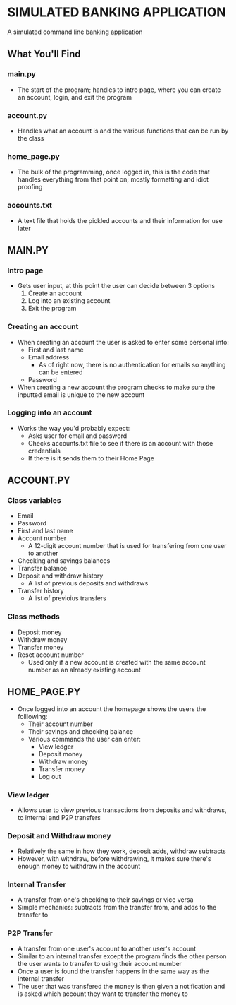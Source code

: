# SIMULATED BANKING APPLICATION
A simulated command line banking application

## What You'll Find
### main.py
  - The start of the program; handles to intro page, where you can create an account, login, and exit the program
### account.py
  - Handles what an account is and the various functions that can be run by the class
### home_page.py
  - The bulk of the programming, once logged in, this is the code that handles everything from that point on; mostly formatting and idiot proofing
### accounts.txt
  - A text file that holds the pickled accounts and their information for use later

## MAIN.PY
### Intro page
  - Gets user input, at this point the user can decide between 3 options
    1. Create an account
    2. Log into an existing account
    3. Exit the program
### Creating an account
  - When creating an account the user is asked to enter some personal info:
    - First and last name
    - Email address
      - As of right now, there is no authentication for emails so anything can be entered
    - Password
  - When creating a new account the program checks to make sure the inputted email is unique to the new account
### Logging into an account
  - Works the way you'd probably expect:
    - Asks user for email and password
    - Checks accounts.txt file to see if there is an account with those credentials
    - If there is it sends them to their Home Page

## ACCOUNT.PY
### Class variables
 - Email
 - Password
 - First and last name
 - Account number
   - A 12-digit account number that is used for transfering from one user to another
 - Checking and savings balances
 - Transfer balance
 - Deposit and withdraw history
   - A list of previous deposits and withdraws
 - Transfer history 
   - A list of previoius transfers 
### Class methods
 - Deposit money
 - Withdraw money
 - Transfer money
 - Reset account number
   - Used only if a new account is created with the same account number as an already existing account

## HOME_PAGE.PY
 - Once logged into an account the homepage shows the users the folllowing:
   - Their account number
   - Their savings and checking balance
   - Various commands the user can enter:
     - View ledger
     - Deposit money
     - Withdraw money
     - Transfer money
     - Log out
### View ledger
 - Allows user to view previous transactions from deposits and withdraws, to internal and P2P transfers

### Deposit and Withdraw money
 - Relatively the same in how they work, deposit adds, withdraw subtracts
 - However, with withdraw, before withdrawing, it makes sure there's enough money to withdraw in the account

### Internal Transfer
 - A transfer from one's checking to their savings or vice versa
 - Simple mechanics: subtracts from the transfer from, and adds to the transfer to

### P2P Transfer
 - A transfer from one user's account to another user's account
 - Similar to an internal transfer except the program finds the other person the user wants to transfer to using their account number
 - Once a user is found the transfer happens in the same way as the internal transfer
 - The user that was transfered the money is then given a notification and is asked which account they want to transfer the money to
